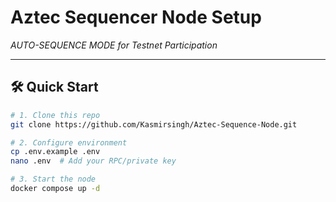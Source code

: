 # Aztec Sequencer Node Setup  
*AUTO-SEQUENCE MODE for Testnet Participation*  

---

## 🛠️ **Quick Start**  
```bash
# 1. Clone this repo
git clone https://github.com/Kasmirsingh/Aztec-Sequence-Node.git

# 2. Configure environment
cp .env.example .env
nano .env  # Add your RPC/private key

# 3. Start the node
docker compose up -d
